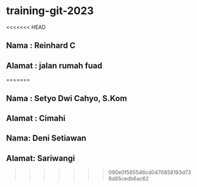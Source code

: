 # training-git-2023

<<<<<<< HEAD
## Nama : Reinhard C
## Alamat : jalan rumah fuad
=======
## Nama : Setyo Dwi Cahyo, S.Kom
## Alamat : Cimahi

## Nama: Deni Setiawan
## Alamat: Sariwangi
>>>>>>> 090e0f565546cd0476858193d738d85cedb6ac62
